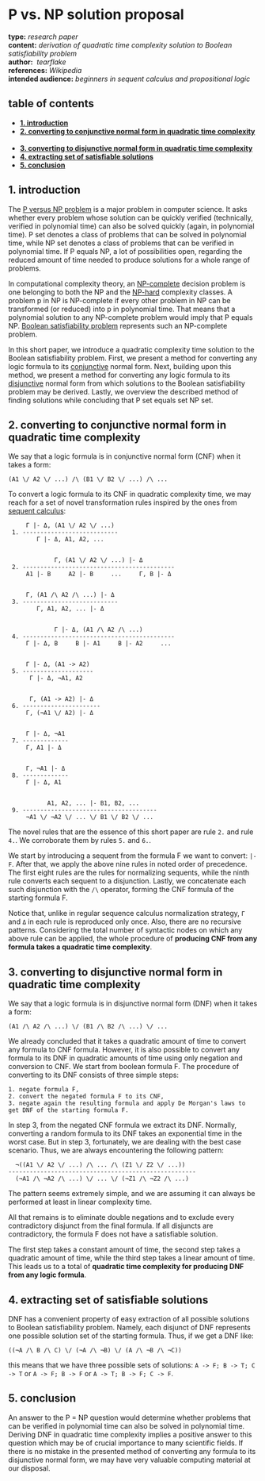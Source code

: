 # P vs. NP solution proposal

**type:** *research paper*  
**content:** *derivation of quadratic time complexity solution to Boolean satisfiability problem*  
**author:**  *tearflake*  
**references:** *Wikipedia*  
**intended audience:** *beginners in sequent calculus and propositional logic*  

## table of contents

- **[1. introduction](#1-introduction)**  
- **[2. converting to conjunctive normal form in quadratic time complexity](#2-converting-to-conjunctive-normal-form-in-quadratic-time-complexity)**  
- **[3. converting to disjunctive normal form in quadratic time complexity](#3-converting-to-disjunctive-normal-form-in-quadratic-time-complexity)**  
- **[4. extracting set of satisfiable solutions](#4-extracting-set-of-satisfiable-solutions)**
- **[5. conclusion](#4-conclusion)**  

## 1. introduction

The [P versus NP problem](https://en.wikipedia.org/wiki/P_versus_NP_problem) is a major problem in computer science. It asks whether every problem whose solution can be quickly verified (technically, verified in polynomial time) can also be solved quickly (again, in polynomial time). P set denotes a class of problems that can be solved in polynomial time, while NP set denotes a class of problems that can be verified in polynomial time. If P equals NP, a lot of possibilities open, regarding the reduced amount of time needed to produce solutions for a whole range of problems.

In computational complexity theory, an [NP-complete](https://en.wikipedia.org/wiki/NP-completeness) decision problem is one belonging to both the NP and the [NP-hard](https://en.wikipedia.org/wiki/NP-hardness) complexity classes. A problem p in NP is NP-complete if every other problem in NP can be transformed (or reduced) into p in polynomial time. That means that a polynomial solution to any NP-complete problem would imply that P equals NP. [Boolean satisfiability problem](https://en.wikipedia.org/wiki/Boolean_satisfiability_problem) represents such an NP-complete problem.

In this short paper, we introduce a quadratic complexity time solution to the Boolean satisfiability problem. First, we present a method for converting any logic formula to its [conjunctive](https://en.wikipedia.org/wiki/Conjunctive_normal_form) normal form. Next, building upon this method, we present a method for converting any logic formula to its [disjunctive](https://en.wikipedia.org/wiki/Disjunctive_normal_form) normal form from which solutions to the Boolean satisfiability problem may be derived. Lastly, we overview the described method of finding solutions while concluding that P set equals set NP set. 

## 2. converting to conjunctive normal form in quadratic time complexity

We say that a logic formula is in conjunctive normal form (CNF) when it takes a form:

```
(A1 \/ A2 \/ ...) /\ (B1 \/ B2 \/ ...) /\ ...
```

To convert a logic formula to its CNF in quadratic complexity time, we may reach for a set of novel transformation rules inspired by the ones from [sequent calculus](https://en.wikipedia.org/wiki/Sequent_calculus):

```
     Γ |- Δ, (A1 \/ A2 \/ ...)
 1. ---------------------------
        Γ |- Δ, A1, A2, ...


             Γ, (A1 \/ A2 \/ ...) |- Δ   
 2. -------------------------------------------
     A1 |- B     A2 |- B     ...     Γ, B |- Δ


     Γ, (A1 /\ A2 /\ ...) |- Δ
 3. ---------------------------
        Γ, A1, A2, ... |- Δ


             Γ |- Δ, (A1 /\ A2 /\ ...)
 4. -------------------------------------------
     Γ |- Δ, B     B |- A1     B |- A2     ...


     Γ |- Δ, (A1 -> A2)
 5. --------------------
      Γ |- Δ, ¬A1, A2


      Γ, (A1 -> A2) |- Δ
 6. ----------------------
     Γ, (¬A1 \/ A2) |- Δ


     Γ |- Δ, ¬A1
 7. -------------
     Γ, A1 |- Δ


     Γ, ¬A1 |- Δ
 8. -------------
     Γ |- Δ, A1


           A1, A2, ... |- B1, B2, ...
 9. --------------------------------------
     ¬A1 \/ ¬A2 \/ ... \/ B1 \/ B2 \/ ...
```

The novel rules that are the essence of this short paper are rule `2.` and rule `4.`. We corroborate them by rules `5.` and `6.`.

We start by introducing a sequent from the formula F we want to convert: `|- F`. After that, we apply the above nine rules in noted order of precedence. The first eight rules are the rules for normalizing sequents, while the ninth rule converts each sequent to a disjunction. Lastly, we concatenate each such disjunction with the `/\` operator, forming the CNF formula of the starting formula F.

Notice that, unlike in regular sequence calculus normalization strategy, `Γ` and `Δ` in each rule is reproduced only once. Also, there are no recursive patterns. Considering the total number of syntactic nodes on which any above rule can be applied, the whole procedure of **producing CNF from any formula takes a quadratic time complexity**.

## 3. converting to disjunctive normal form in quadratic time complexity

We say that a logic formula is in disjunctive normal form (DNF) when it takes a form:

```
(A1 /\ A2 /\ ...) \/ (B1 /\ B2 /\ ...) \/ ...
```

We already concluded that it takes a quadratic amount of time to convert any formula to CNF formula. However, it is also possible to convert any formula to its DNF in quadratic amounts of time using only negation and conversion to CNF. We start from boolean formula F. The procedure of converting to its DNF consists of three simple steps:

```
1. negate formula F,
2. convert the negated formula F to its CNF,
3. negate again the resulting formula and apply De Morgan's laws to get DNF of the starting formula F.
```

In step 3, from the negated CNF formula we extract its DNF. Normally, converting a random formula to its DNF takes an exponential time in the worst case. But in step 3, fortunately, we are dealing with the best case scenario. Thus, we are always encountering the following pattern:

```
  ¬((A1 \/ A2 \/ ...) /\ ... /\ (Z1 \/ Z2 \/ ...))
-----------------------------------------------------
  (¬A1 /\ ¬A2 /\ ...) \/ ... \/ (¬Z1 /\ ¬Z2 /\ ...)
```

The pattern seems extremely simple, and we are assuming it can always be performed at least in linear complexity time.

All that remains is to eliminate double negations and to exclude every contradictory disjunct from the final formula. If all disjuncts are contradictory, the formula F does not have a satisfiable solution.

The first step takes a constant amount of time, the second step takes a quadratic amount of time, while the third step takes a linear amount of time. This leads us to a total of **quadratic time complexity for producing DNF from any logic formula**.

## 4. extracting set of satisfiable solutions

DNF has a convenient property of easy extraction of all possible solutions to Boolean satisfiability problem. Namely, each disjunct of DNF represents one possible solution set of the starting formula. Thus, if we get a DNF like:

```
((¬A /\ B /\ C) \/ (¬A /\ ¬B) \/ (A /\ ¬B /\ ¬C))
```

this means that we have three possible sets of solutions: `A -> F; B -> T; C -> T` or `A -> F; B -> F` or `A -> T; B -> F; C -> F`.

## 5. conclusion

An answer to the P = NP question would determine whether problems that can be verified in polynomial time can also be solved in polynomial time. Deriving DNF in quadratic time complexity implies a positive answer to this question which may be of crucial importance to many scientific fields. If there is no mistake in the presented method of converting any formula to its disjunctive normal form, we may have very valuable computing material at our disposal.
